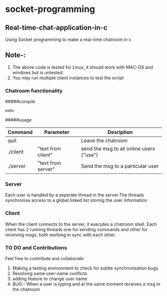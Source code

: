 # socket-programming
## Real-time-chat-application-in-c


Using Socket programming to make a real-time chatroom in c 

## Note-: 
1.  The above code is tested for Linux, it should work with MAC-OS and windows but is untested. 
2. You may run multiple client instances to test the script

### Chatroom functionality
#####compile

    make

#####usage


| Command       | Parameter             | Desription                          |
| ------------- | --------------------- | ----------------------------------- |
| quit          |                       | Leave the chatroom                  |
| ./client           |  "text from client"               | send the msg to all online users ("use")    |
| ./server           |   "text from server"         | Send the msg to a particular user              |

### Server
Each user is handled by a seperate thread in the server.The threads synchronise access to a global linked list 
storing the user information

### Client
When the client connects to the server, it executes a chatroom shell. Each client has 2 running threads one for sending commands and other for receiving msgs, both working in sync with each other.

### TO DO and Contributions
Feel free to contribute and collaborate 
1. Making a testing environment to check for subtle synchronisation bugs
2. Resolving same user-name conflicts
3. adding feature to change user name
4. BUG-: When a user is typing and at the same moment receives a msg in the chatroom
